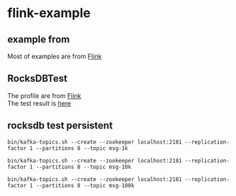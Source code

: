 # flink-example


##  example from
Most of examples are from [Flink](http://github.com/apache/flink)


##  RocksDBTest
The profile are from [Flink](https://ci.apache.org/projects/flink/flink-docs-master/api/java/org/apache/flink/contrib/streaming/state/PredefinedOptions.html)    
The test result is [here](./RocksDBTest/Test.md)



##  rocksdb test persistent

```
bin/kafka-topics.sh --create --zookeeper localhost:2181 --replication-factor 1 --partitions 8 --topic msg-1k

bin/kafka-topics.sh --create --zookeeper localhost:2181 --replication-factor 1 --partitions 8 --topic msg-10k

bin/kafka-topics.sh --create --zookeeper localhost:2181 --replication-factor 1 --partitions 8 --topic msg-100k
```